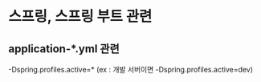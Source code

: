 # 스프링, 스프링 부트 관련

## application-*.yml 관련

-Dspring.profiles.active=* (ex : 개발 서버이면 -Dspring.profiles.active=dev)